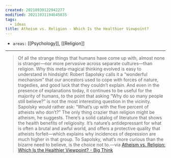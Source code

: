 ```yaml
---
created: 20210930122942277
modified: 20211031194645835
tags:
  - ideas
title: Atheism vs. Religion - Which Is the Healthier Viewpoint?
---
```


- `areas:` [[Psychology]], [[Religion]]

---

> Of all the strange things that humans have come up with, almost none is stranger—nor more pervasive across separate cultures—than religion. Why this meta-magical thinking evolved is easy to understand in hindsight: Robert Sapolsky calls it a “wonderful mechanism” that our ancestors used to cope with forces of nature, tragedies, and good luck that they couldn’t explain. And even in the presence of explanations today, it continues to be useful for the majority of humans, to the point that asking “Why do so many people still believe?” is not the most interesting question in the vicinity. Sapolsky would rather ask: “What’s up with the five percent of atheists who don’t?” The only thing crazier than religion might be atheism, he suggests. There’s a solid catalog of literature that shows the health benefits of religiosity. It’s nature’s antidepressant for what is often a brutal and awful world, and offers a protective quality that atheists forfeit—which explains why incidences of depression are much higher in that group. To Sapolsky, what’s more curious than the bizarre need to believe, is the choice not to.—via [Atheism vs. Religion: Which Is the Healthier Viewpoint? - Big Think](https://bigthink.com/thinking/robert-sapolsky-religious-faith-is-natures-antidepressant/)
